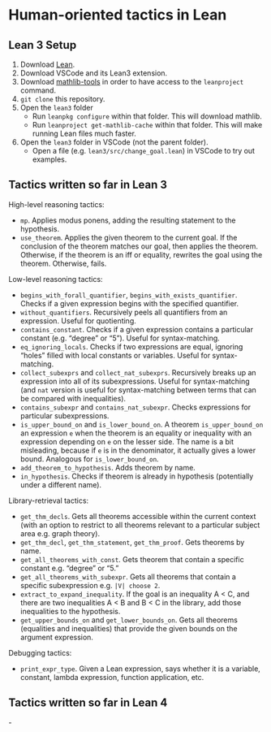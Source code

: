 # Human-oriented tactics in Lean

## Lean 3 Setup
1. Download [Lean][1].
2. Download VSCode and its Lean3 extension.
3. Download [mathlib-tools][2] in order to have access to the `leanproject` command.
4. `git clone` this repository.
5. Open the `lean3` folder
	- Run `leanpkg configure` within that folder.  This will download mathlib.
	-  Run `leanproject get-mathlib-cache` within that folder.  This will make running Lean files much faster.
6. Open the `lean3`  folder in VSCode (not the parent folder).
	- Open a file (e.g. `lean3/src/change_goal.lean`) in VSCode to try out examples.

## Tactics written so far in Lean 3

High-level reasoning tactics:
- `mp`.  Applies modus ponens, adding the resulting statement to the hypothesis. 
- `use_theorem`.  Applies the given theorem to the current goal.  If the conclusion of the theorem matches our goal, then applies the theorem.  Otherwise, if the theorem is an iff or equality, rewrites the goal using the theorem.  Otherwise, fails.


Low-level reasoning tactics:
- `begins_with_forall_quantifier`, `begins_with_exists_quantifier`.  Checks if a given expression begins with the specified quantifier.
- `without_quantifiers`. Recursively peels all quantifiers from an expression.  Useful for quotienting.
- `contains_constant`.  Checks if a given expression contains a particular constant (e.g. “degree” or “5”).  Useful for syntax-matching.
- `eq_ignoring_locals`. Checks if two expressions are equal, ignoring “holes” filled with local constants or variables.  Useful for syntax-matching.
- `collect_subexprs` and `collect_nat_subexprs`.  Recursively breaks up an expression into all of its subexpressions.  Useful for syntax-matching (and `nat` version is useful for syntax-matching between terms that can be compared with inequalities).
- `contains_subexpr` and `contains_nat_subexpr`.  Checks expressions for particular subexpressions.
- `is_upper_bound_on` and `is_lower_bound_on`.  A theorem `is_upper_bound_on` an expression `e` when the theorem is an equality or inequality with an expression depending on `e` on the lesser side.  The name is a bit misleading, because if `e` is in the denominator, it actually gives a lower bound.  Analogous for `is_lower_bound_on`.
- `add_theorem_to_hypothesis`.   Adds theorem by name.
- `in_hypothesis`. Checks if theorem is already in hypothesis (potentially under a different name).

Library-retrieval tactics:
- `get_thm_decls`.  Gets all theorems accessible within the current context (with an option to restrict to all theorems relevant to a particular subject area e.g. graph theory). 
- `get_thm_decl`, `get_thm_statement`, `get_thm_proof`.  Gets theorems by name.
- `get_all_theorems_with_const`.  Gets theorem that contain a specific constant e.g. “degree” or “5.”
- `get_all_theorems_with_subexpr`.  Gets all theorems that contain a specific subexpression e.g. `|V| choose 2`.
- `extract_to_expand_inequality`.   If the goal is an inequality A \< C, and there are two inequalities A \< B and B \< C in the library, add those inequalities to the hypothesis.
- `get_upper_bounds_on` and `get_lower_bounds_on`.  Gets all theorems (equalities and inequalities) that provide the given bounds on the argument expression.

Debugging tactics:
- `print_expr_type`.  Given a Lean expression, says whether it is a variable, constant, lambda expression, function application, etc.

## Tactics written so far in Lean 4
\- 

[1]:	https://leanprover.github.io/download/
[2]:	https://github.com/leanprover-community/mathlib-tools